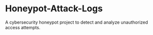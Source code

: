 # Honeypot-Attack-Logs
A cybersecurity honeypot project to detect and analyze unauthorized access attempts.
